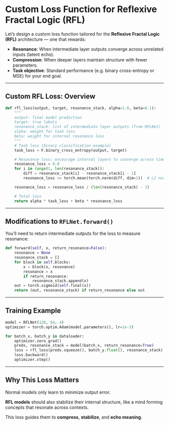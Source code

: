 # Custom Loss Function for Reflexive Fractal Logic (RFL)

Let’s design a custom loss function tailored for the **Reflexive Fractal Logic (RFL)** architecture — one that rewards:

- **Resonance**: When intermediate layer outputs converge across unrelated inputs (latent echo).
- **Compression**: When deeper layers maintain structure with fewer parameters.
- **Task objective**: Standard performance (e.g. binary cross-entropy or MSE) for your end goal.

---

## Custom RFL Loss: Overview

```python
def rfl_loss(output, target, resonance_stack, alpha=1.0, beta=0.1):
    """
    output: final model prediction  
    target: true labels  
    resonance_stack: list of intermediate layer outputs (from RFLNet)  
    alpha: weight for task loss  
    beta: weight for internal resonance loss  
    """
    # Task loss (binary classification example)
    task_loss = F.binary_cross_entropy(output, target)

    # Resonance loss: encourage internal layers to converge across time
    resonance_loss = 0.0
    for i in range(1, len(resonance_stack)):
        diff = resonance_stack[i] - resonance_stack[i - 1]
        resonance_loss += torch.mean(torch.norm(diff, dim=1))  # L2 norm between layers

    resonance_loss = resonance_loss / (len(resonance_stack) - 1)

    # Total loss
    return alpha * task_loss + beta * resonance_loss
```

---

## Modifications to `RFLNet.forward()`

You’ll need to return intermediate outputs for the loss to measure resonance:

```python
def forward(self, x, return_resonance=False):
    resonance = None
    resonance_stack = []
    for block in self.blocks:
        x = block(x, resonance)
        resonance = x
        if return_resonance:
            resonance_stack.append(x)
    out = torch.sigmoid(self.final(x))
    return (out, resonance_stack) if return_resonance else out
```

---

## Training Example

```python
model = RFLNet(128, 64, 4)
optimizer = torch.optim.Adam(model.parameters(), lr=1e-3)

for batch_x, batch_y in dataloader:
    optimizer.zero_grad()
    preds, resonance_stack = model(batch_x, return_resonance=True)
    loss = rfl_loss(preds.squeeze(), batch_y.float(), resonance_stack)
    loss.backward()
    optimizer.step()
```

---

## Why This Loss Matters

Normal models only learn to minimize output error.

**RFL models** should also stabilize their internal structure, like a mind forming concepts that resonate across contexts.

This loss guides them to **compress**, **stabilize**, and **echo meaning**.